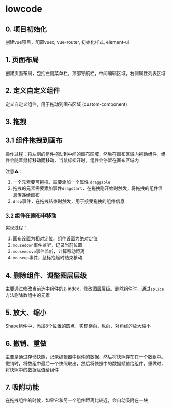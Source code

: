 # lowcode

## 0. 项目初始化

创建vue项目，配置vuex, vue-router, 初始化样式, element-ui

## 1. 页面布局

创建页面布局，包括左侧菜单栏，顶部导航栏，中间编辑区域，右侧属性列表区域

## 2. 定义自定义组件

定义自定义组件，用于拖动到画布区域 (custom-component)

## 3. 拖拽

## 3.1 组件拖拽到画布

操作过程：将左侧的组件拖动到中间的画布区域，然后在画布区域内拖动组件，组件会随着鼠标移动而移动，当鼠标松开时，组件会停留在画布区域内

注意⚠️：

1. 一个元素要可拖拽，需要添加一个属性 `draggable`
2. 拖拽的元素需要添加事件`dragstart`，在拖拽刚开始时触发，将拖拽的组件信息传递给画布
3. `drop`事件，在拖拽结束时触发，用于接受拖拽的组件信息

### 3.2 组件在画布中移动

实现过程：

1. 画布设置为相对定位，组件设置为绝对定位
2. `mousedown`事件监听，记录当前位置
3. `mousemouve`事件监听，计算移动距离
4. `mouseup`事件，鼠标抬起时结束移动

## 4. 删除组件、调整图层层级

主要通过修改当前选中组件的z-index，修改图层层级。删除组件时，通过`splice`方法删除数组中的元素

## 5. 放大、缩小

Shape组件中，添加8个位置的圆点，实现横向、纵向、对角线的放大缩小

## 6. 撤销、重做

主要是通过存储快照，记录编辑器中组件的数据，然后将快照存在在一个数组中。
撤销时，将数组中最后一个快照取出，然后将快照中的数据赋值给组件，重做时，将快照中的数据赋值给组件

## 7. 吸附功能

在拖拽组件的时候，如果它和另一个组件距离比较近，会自动吸附在一块

